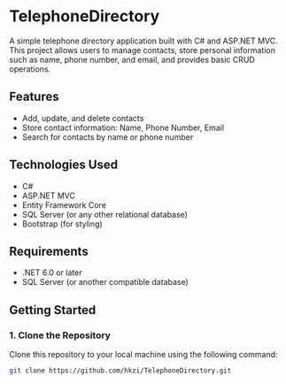 # TelephoneDirectory

A simple telephone directory application built with C# and ASP.NET MVC. This project allows users to manage contacts, store personal information such as name, phone number, and email, and provides basic CRUD operations.

## Features
- Add, update, and delete contacts
- Store contact information: Name, Phone Number, Email
- Search for contacts by name or phone number

## Technologies Used
- C#
- ASP.NET MVC
- Entity Framework Core
- SQL Server (or any other relational database)
- Bootstrap (for styling)

## Requirements
- .NET 6.0 or later
- SQL Server (or another compatible database)

## Getting Started

### 1. Clone the Repository
Clone this repository to your local machine using the following command:

```bash
git clone https://github.com/hkzi/TelephoneDirectory.git
